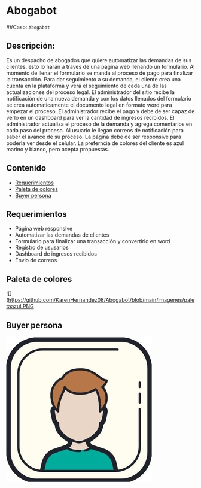 # Abogabot

##Caso: `Abogabot`

## Descripción: 

Es un despacho de abogados que quiere automatizar las demandas de sus clientes, esto lo harán a traves de una página web llenando un formulario. Al momento de llenar el formulario se manda al proceso de pago para finalizar la transacción. Para dar seguimiento a su demanda, el cliente crea una cuenta en la plataforma y verá el seguimiento de cada una de las actualizaciones del proceso legal. El administrador del sitio recibe la notificación de una nueva demanda y con los datos llenados del formulario se crea automaticamente el documento legal en formato word para empezar el proceso. El administrador recibe el pago y debe de ser capaz de verlo en un dashboard para ver la cantidad de ingresos recibidos. El administrador actualiza el proceso de la demanda y agrega comentarios en cada paso del proceso. Al usuario le llegan correos de notificación para saber el avance de su proceso. La página debe de ser responsive para poderla ver desde el celular. La preferncia de colores del cliente es azul marino y blanco, pero acepta propuestas.

## Contenido
 - [Requerimientos](https://github.com/KarenHernandez08/Abogabot#requerimientos)
 - [Paleta de colores](https://github.com/KarenHernandez08/Abogabot#paleta-de-colores)
 - [Buyer persona]()

## Requerimientos
- Página web responsive
- Automatizar las demandas de clientes
- Formulario para finalizar una transacción y convertirlo en word
- Registro de ususarios
- Dashboard de ingresos recibidos
- Envio de correos

## Paleta de colores
![](https://github.com/KarenHernandez08/Abogabot/blob/main/imagenes/paletaazul.PNG

## Buyer persona 
![](https://github.com/KarenHernandez08/Abogabot/blob/main/imagenes/Usuario.jpg)